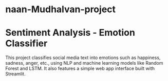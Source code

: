 # naan-Mudhalvan-project

# Sentiment Analysis - Emotion Classifier

This project classifies social media text into emotions such as happiness, sadness, anger, etc., using NLP and machine learning models like Random Forest and LSTM. It also features a simple web app interface built with Streamlit.
